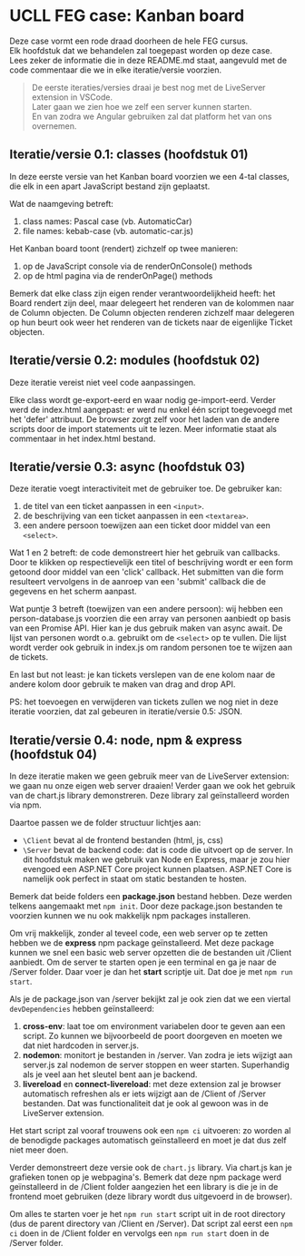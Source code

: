 # UCLL FEG case: Kanban board
Deze case vormt een rode draad doorheen de hele FEG cursus.  
Elk hoofdstuk dat we behandelen zal toegepast worden op deze case.  
Lees zeker de informatie die in deze README.md staat, aangevuld met de code commentaar die we in elke iteratie/versie voorzien.

> De eerste iteraties/versies draai je best nog met de LiveServer extension in VSCode.  
> Later gaan we zien hoe we zelf een server kunnen starten.  
> En van zodra we Angular gebruiken zal dat platform het van ons overnemen.

## Iteratie/versie 0.1: classes (hoofdstuk 01)
In deze eerste versie van het Kanban board voorzien we een 4-tal classes, die elk in een apart JavaScript bestand zijn geplaatst.

Wat de naamgeving betreft:
1. class names: Pascal case (vb. AutomaticCar)
2. file names: kebab-case (vb. automatic-car.js)

Het Kanban board toont (rendert) zichzelf op twee manieren:
1. op de JavaScript console via de renderOnConsole() methods
2. op de html pagina via de renderOnPage() methods

Bemerk dat elke class zijn eigen render verantwoordelijkheid heeft:
het Board rendert zijn deel, maar delegeert het renderen van de kolommen naar de Column objecten. De Column objecten renderen zichzelf maar delegeren op hun beurt ook weer het renderen van de tickets naar de eigenlijke Ticket objecten.

## Iteratie/versie 0.2: modules (hoofdstuk 02)
Deze iteratie vereist niet veel code aanpassingen.

Elke class wordt ge-export-eerd en waar nodig ge-import-eerd.
Verder werd de index.html aangepast: er werd nu enkel één script toegevoegd met het 'defer' attribuut. De browser zorgt zelf voor het laden van de andere scripts door de import statements uit te lezen. Meer informatie staat als commentaar in het index.html bestand.

## Iteratie/versie 0.3: async (hoofdstuk 03)
Deze iteratie voegt interactiviteit met de gebruiker toe. De gebruiker kan:
1. de titel van een ticket aanpassen in een ```<input>```.
2. de beschrijving van een ticket aanpassen in een ```<textarea>```.
3. een andere persoon toewijzen aan een ticket door middel van een ```<select>```.

Wat 1 en 2 betreft: de code demonstreert hier het gebruik van callbacks. Door te klikken op respectievelijk een titel of beschrijving wordt er een form getoond door middel van een 'click' callback. Het submitten van die form resulteert vervolgens in de aanroep van een 'submit' callback die de gegevens en het scherm aanpast.

Wat puntje 3 betreft (toewijzen van een andere persoon): wij hebben een person-database.js voorzien die een array van personen aanbiedt op basis van een Promise API. Hier kan je dus gebruik maken van async await. De lijst van personen wordt o.a. gebruikt om de ```<select>``` op te vullen. Die lijst wordt verder ook gebruik in index.js om random personen toe te wijzen aan de tickets.

En last but not least: je kan tickets verslepen van de ene kolom naar de andere kolom door gebruik te maken van drag and drop API.

PS: het toevoegen en verwijderen van tickets zullen we nog niet in deze iteratie voorzien, dat zal gebeuren in iteratie/versie 0.5: JSON.

## Iteratie/versie 0.4: node, npm & express (hoofdstuk 04)
In deze iteratie maken we geen gebruik meer van de LiveServer extension: we gaan nu onze eigen web server draaien! 
Verder gaan we ook het gebruik van de chart.js library demonstreren. Deze library zal geïnstalleerd worden via npm.

Daartoe passen we de folder structuur lichtjes aan:
* ```\Client``` bevat al de frontend bestanden (html, js, css)
* ```\Server``` bevat de backend code: dat is code die uitvoert op de server. In dit hoofdstuk maken we gebruik van Node en Express, maar je zou hier evengoed een ASP.NET Core project kunnen plaatsen. ASP.NET Core is namelijk ook perfect in staat om static bestanden te hosten.

Bemerk dat beide folders een **package.json** bestand hebben.
Deze werden telkens aangemaakt met ```npm init```. 
Door deze package.json bestanden te voorzien kunnen we nu ook makkelijk npm packages installeren.

Om vrij makkelijk, zonder al teveel code, een web server op te zetten hebben we de **express** npm package geïnstalleerd. Met deze package kunnen we snel een basic web server opzetten die de bestanden uit /Client aanbiedt. Om de server te starten open je een terminal en ga je naar de /Server folder. Daar voer je dan het **start** scriptje uit. Dat doe je met ```npm run start```. 

Als je de package.json van /server bekijkt zal je ook zien dat we een viertal ```devDependencies``` hebben geïnstalleerd:
1. **cross-env**: laat toe om environment variabelen door te geven aan een script. Zo kunnen we bijvoorbeeld de poort doorgeven en moeten we dat niet hardcoden in server.js.
2. **nodemon**: monitort je bestanden in /server. Van zodra je iets wijzigt aan server.js zal nodemon de server stoppen en weer starten. Superhandig als je veel aan het sleutel bent aan je backend.
3. **livereload** en **connect-livereload**: met deze extension zal je browser automatisch refreshen als er iets wijzigt aan de /Client of /Server bestanden. Dat was functionaliteit dat je ook al gewoon was in de LiveServer extension.

Het start script zal vooraf trouwens ook een ```npm ci``` uitvoeren: zo worden al de benodigde packages automatisch geïnstalleerd en moet je dat dus zelf niet meer doen.

Verder demonstreert deze versie ook de ```chart.js``` library. Via chart.js kan je grafieken tonen op je webpagina's.
Bemerk dat deze npm package werd geïnstalleerd in de /Client folder aangezien het een library is die je in de frontend moet gebruiken (deze library wordt dus uitgevoerd in de browser).

Om alles te starten voer je het ```npm run start``` script uit in de root directory (dus de parent directory van /Client en /Server).
Dat script zal eerst een ```npm ci``` doen in de /Client folder en vervolgs een ```npm run start``` doen in de /Server folder.